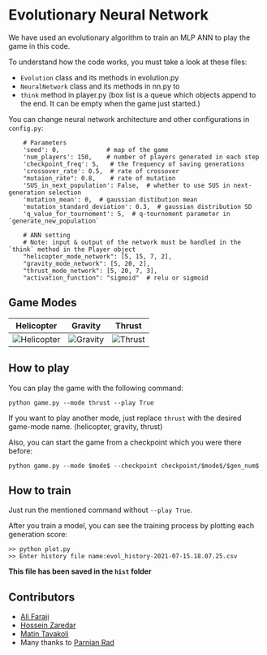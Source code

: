 # Evolutionary Neural Network

We have used an evolutionary algorithm to train an MLP ANN to play the game in this code.

To understand how the code works, you must take a look at these files:
- `Evolution` class and its methods in evolution.py
- `NeuralNetwork` class and its methods in nn.py to
- `think` method in player.py (box list is a queue which objects append to the end. It can be empty when the game just started.)

You can change neural network architecture and other configurations in `config.py`:
```
    # Parameters
    'seed': 0,             # map of the game
    'num_players': 150,    # number of players generated in each step
    'checkpoint_freq': 5,   # the frequency of saving generations
    'crossover_rate': 0.5,  # rate of crossover
    "mutaion_rate": 0.8,    # rate of mutation
    'SUS_in_next_population': False,  # whether to use SUS in next-generation selection
    'mutation_mean': 0,  # gaussian distibution mean
    'mutation_standard_deviation': 0.3,  # gaussian distribution SD
    'q_value_for_tournoment': 5,  # q-tournoment parameter in `generate_new_population`

    # ANN setting
    # Note: input & output of the network must be handled in the `think` method in the Player object
    "helicopter_mode_network": [5, 15, 7, 2],
    "gravity_mode_network": [5, 20, 2],
    "thrust_mode_network": [5, 20, 7, 3],
    "activation_function": "sigmoid"  # relu or sigmoid
```

## Game Modes
Helicopter             |  Gravity          |  Thrust
:-------------------------:|:-------------------------:|:-------------------------:
![Helicopter](https://github.com/HosseinZaredar/EvolutionaryGames/blob/main/screenshots/helicopter.png?raw=true)  |  ![Gravity](https://github.com/HosseinZaredar/EvolutionaryGames/blob/main/screenshots/gravity.png?raw=true) | ![Thrust](https://github.com/HosseinZaredar/EvolutionaryGames/blob/main/screenshots/thrust.png?raw=true)

## How to play


You can play the game with the following command:

`python game.py --mode thrust --play True`

If you want to play another mode, just replace `thrust` with the desired game-mode name. (helicopter, gravity, thrust)

Also, you can start the game from a checkpoint which you were there before:

`‫‪python‬‬ ‫‪game.py‬‬ ‫‪--mode‬‬ ‫‪$mode$‬‬ ‫‪--checkpoint‬‬ ‫‪checkpoint/$mode$/$gen_num$‬‬`

## How to train

Just run the mentioned command without `--play True`.

After you train a model, you can see the training process by plotting each generation score:

```
>> python plot.py 
>> Enter history file name:evol_history-2021-07-15.18.07.25.csv
```
**This file has been saved in the `hist` folder**



## Contributors
- [Ali Faraji](https://github.com/AliFa98)
- [Hossein Zaredar](https://github.com/HosseinZaredar)
- [Matin Tavakoli](https://github.com/MatinTavakoli/) <br>
- Many thanks to [Parnian Rad](https://github.com/Parnian-Rad)

